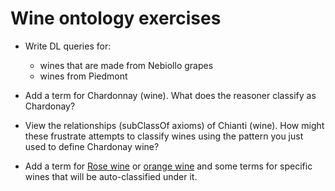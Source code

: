# Wine ontology exercises

* Write DL queries for:
   * wines that are made from Nebiollo grapes 
   * wines from Piedmont
  

* Add a term for Chardonnay (wine).  What does the reasoner classify as Chardonay?
* View the relationships (subClassOf axioms) of Chianti (wine).  How might these frustrate attempts to classify wines using the pattern you just used to define Chardonay wine?  

* Add a term for [Rose wine](https://en.wikipedia.org/wiki/Ros%C3%A9) or [orange wine](https://en.wikipedia.org/wiki/Orange_wine) and some terms for specific wines that will be auto-classified under it. 

